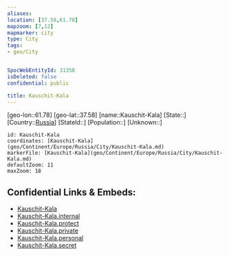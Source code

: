 ```yaml
---
aliases: 
location: [37.58,61.78]
mapzoom: [7,12] 
mapmarker: city 
type: City
tags:
- geo/City


SpocWebEntityId: 31358
isDeleted: false
confidential: public

title: Kauschit-Kala
---
```

[geo-lon::61.78]
[geo-lat::37.58]
[name::Kauschit-Kala]
[State::]
[Country::[Russia](geo/Continent/Europe/Russia.md)]
[StateId::]
[Population::]
[Unknown::]


```leaflet
id: Kauschit-Kala
coordinates: [Kauschit-Kala](geo/Continent/Europe/Russia/City/Kauschit-Kala.md)
markerFile: [Kauschit-Kala](geo/Continent/Europe/Russia/City/Kauschit-Kala.md)
defaultZoom: 11 
maxZoom: 18
```


## Confidential Links & Embeds: 
- [Kauschit-Kala](../../../../../../_public/geo/Continent/Europe/Russia/City/Kauschit-Kala.md) 
- [Kauschit-Kala.internal](../../../../../../_internal/geo/Continent/Europe/Russia/City/Kauschit-Kala.internal.md) 
- [Kauschit-Kala.protect](../../../../../../_protect/geo/Continent/Europe/Russia/City/Kauschit-Kala.protect.md) 
- [Kauschit-Kala.private](../../../../../../_private/geo/Continent/Europe/Russia/City/Kauschit-Kala.private.md) 
- [Kauschit-Kala.personal](../../../../../../_personal/geo/Continent/Europe/Russia/City/Kauschit-Kala.personal.md) 
- [Kauschit-Kala.secret](../../../../../../_secret/geo/Continent/Europe/Russia/City/Kauschit-Kala.secret.md) 
